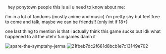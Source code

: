 &nbsp;
 hey ponytown people this is all u need to know about me:

i'm in a lot of fandoms (mostly anime and music) i'm pretty shy but feel free to come and talk, maybe we can be friends!! (only int if 18+)

one last thing to mention is that i actually think this game sucks but idk what happened to all the otehr fun games damn it

![spare-the-symptahy-jerma](https://github.com/user-attachments/assets/4a0058b4-2492-4357-aac2-c25de3214ad4) ![21fbeb7dc2f681d8bcb1e7c13149e702](https://github.com/user-attachments/assets/912ca9d9-34ac-403b-b5ff-bfc1744e878a)




<!--
**bloplop/bloplop** is a ✨ _special_ ✨ repository because its `README.md` (this file) appears on your GitHub profile.

Here are some ideas to get you started:

- 🔭 I’m currently working on ...
- 🌱 I’m currently learning ...
- 👯 I’m looking to collaborate on ...
- 🤔 I’m looking for help with ...
- 💬 Ask me about ...
- 📫 How to reach me: ...
- 😄 Pronouns: ...
- ⚡ Fun fact: ...
-->
